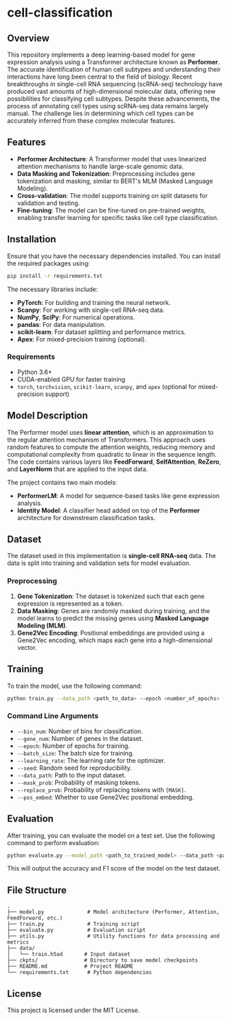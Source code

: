 # cell-classification


## Overview

This repository implements a deep learning-based model for gene expression analysis using a Transformer architecture known as **Performer**. The accurate identification of human cell subtypes and understanding their interactions have long been central to the field of biology. Recent breakthroughs in single-cell RNA sequencing (scRNA-seq) technology have produced vast amounts of high-dimensional molecular data, offering new possibilities for classifying cell subtypes. Despite these advancements, the process of annotating cell types using scRNA-seq data remains largely manual. The challenge lies in determining which cell types can be accurately inferred from these complex molecular features.

## Features

- **Performer Architecture**: A Transformer model that uses linearized attention mechanisms to handle large-scale genomic data.
- **Data Masking and Tokenization**: Preprocessing includes gene tokenization and masking, similar to BERT's MLM (Masked Language Modeling).
- **Cross-validation**: The model supports training on split datasets for validation and testing.
- **Fine-tuning**: The model can be fine-tuned on pre-trained weights, enabling transfer learning for specific tasks like cell type classification.

## Installation

Ensure that you have the necessary dependencies installed. You can install the required packages using:

```bash
pip install -r requirements.txt
```

The necessary libraries include:

- **PyTorch**: For building and training the neural network.
- **Scanpy**: For working with single-cell RNA-seq data.
- **NumPy**, **SciPy**: For numerical operations.
- **pandas**: For data manipulation.
- **scikit-learn**: For dataset splitting and performance metrics.
- **Apex**: For mixed-precision training (optional).

### Requirements

- Python 3.6+
- CUDA-enabled GPU for faster training
- `torch`, `torchvision`, `scikit-learn`, `scanpy`, and `apex` (optional for mixed-precision support)

## Model Description

The Performer model uses **linear attention**, which is an approximation to the regular attention mechanism of Transformers. This approach uses random features to compute the attention weights, reducing memory and computational complexity from quadratic to linear in the sequence length. The code contains various layers like **FeedForward**, **SelfAttention**, **ReZero**, and **LayerNorm** that are applied to the input data.

The project contains two main models:

- **PerformerLM**: A model for sequence-based tasks like gene expression analysis.
- **Identity Model**: A classifier head added on top of the **Performer** architecture for downstream classification tasks.

## Dataset

The dataset used in this implementation is **single-cell RNA-seq** data. The data is split into training and validation sets for model evaluation.

### Preprocessing

1. **Gene Tokenization**: The dataset is tokenized such that each gene expression is represented as a token.
2. **Data Masking**: Genes are randomly masked during training, and the model learns to predict the missing genes using **Masked Language Modeling (MLM)**.
3. **Gene2Vec Encoding**: Positional embeddings are provided using a Gene2Vec encoding, which maps each gene into a high-dimensional vector.

## Training

To train the model, use the following command:

```bash
python train.py --data_path <path_to_data> --epoch <number_of_epochs> --batch_size <batch_size> --learning_rate <learning_rate>
```

### Command Line Arguments

- `--bin_num`: Number of bins for classification.
- `--gene_num`: Number of genes in the dataset.
- `--epoch`: Number of epochs for training.
- `--batch_size`: The batch size for training.
- `--learning_rate`: The learning rate for the optimizer.
- `--seed`: Random seed for reproducibility.
- `--data_path`: Path to the input dataset.
- `--mask_prob`: Probability of masking tokens.
- `--replace_prob`: Probability of replacing tokens with `[MASK]`.
- `--pos_embed`: Whether to use Gene2Vec positional embedding.

## Evaluation

After training, you can evaluate the model on a test set. Use the following command to perform evaluation:

```bash
python evaluate.py --model_path <path_to_trained_model> --data_path <path_to_test_data>
```

This will output the accuracy and F1 score of the model on the test dataset.

## File Structure

```plaintext
.
├── model.py              # Model architecture (Performer, Attention, FeedForward, etc.)
├── train.py              # Training script
├── evaluate.py           # Evaluation script
├── utils.py              # Utility functions for data processing and metrics
├── data/
│   └── train.h5ad       # Input dataset
├── ckpts/               # Directory to save model checkpoints
├── README.md            # Project README
└── requirements.txt      # Python dependencies
```



## License

This project is licensed under the MIT License. 

